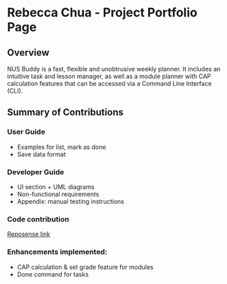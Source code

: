 # Rebecca Chua - Project Portfolio Page

## Overview
NUS Buddy is a fast, flexible and unobtrusive weekly planner. It includes an intuitive task and lesson manager, as well as a module planner with CAP calculation features that can be accessed via a Command Line Interface (CLI).

## Summary of Contributions

### User Guide
* Examples for list, mark as done
* Save data format

### Developer Guide
* UI section + UML diagrams
* Non-functional requirements
* Appendix: manual testing instructions

### Code contribution
[Reposense link](https://nus-cs2113-ay2122s1.github.io/tp-dashboard/?search=rebchua39&sort=groupTitle&sortWithin=title&timeframe=commit&mergegroup=&groupSelect=groupByRepos&breakdown=true&checkedFileTypes=docs~functional-code~test-code~other&since=2021-09-25&tabOpen=true&tabType=authorship&tabAuthor=rebchua39&tabRepo=AY2122S1-CS2113T-W11-3%2Ftp%5Bmaster%5D&authorshipIsMergeGroup=false&authorshipFileTypes=docs~functional-code~test-code&authorshipIsBinaryFileTypeChecked=false)

### Enhancements implemented:
* CAP calculation & set grade feature for modules
* Done command for tasks
